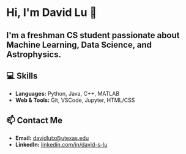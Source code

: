 # Hi, I'm David Lu 👋

I'm a freshman CS student passionate about **Machine Learning, Data Science, and Astrophysics**. 
---

## 💻 Skills
- **Languages:** Python, Java, C++, MATLAB
- **Web & Tools:** Git, VSCode, Jupyter, HTML/CSS

## 📫 Contact Me
- **Email:** davidlutx@utexas.edu
- **LinkedIn:** [linkedin.com/in/david-s-lu](https://linkedin.com/in/david-s-lu)
